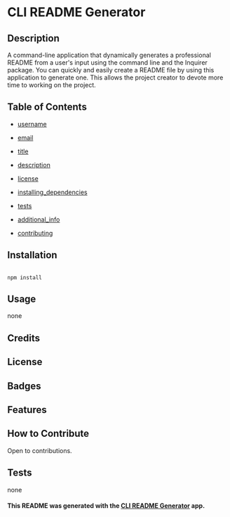 # CLI README Generator

## Description

A command-line application that dynamically generates a professional README from a user's input using the command line and the Inquirer package. You can quickly and easily create a README file by using this application to generate one. This allows the project creator to devote more time to working on the project.






## Table of Contents

* [username](#username)


* [email](#email)


* [title](#title)


* [description](#description)


* [license](#license)


* [installing_dependencies](#installing_dependencies)


* [tests](#tests)


* [additional_info](#additional_info)


* [contributing](#contributing)




## Installation

<code>
npm install
</code>

## Usage

none

## Credits

## License



## Badges

## Features

## How to Contribute

Open to contributions.

## Tests

none

#### This README was generated with the [CLI README Generator](https://github.com/loveliiivelaugh/nu-hw9-cli-readme-generator) app.
